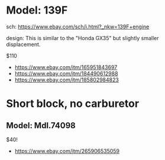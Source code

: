 # Model: 139F
sch: https://www.ebay.com/sch/i.html?_nkw=139F+engine

design: This is similar to the "Honda GX35" but slightly smaller displacement.

$110
- https://www.ebay.com/itm/165951843697
- https://www.ebay.com/itm/184490612988
- https://www.ebay.com/itm/185802984823

# Short block, no carburetor
## Model: Mdl.74098
$40!
- https://www.ebay.com/itm/265906535059
